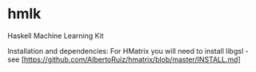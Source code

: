 hmlk
====

Haskell Machine Learning Kit

Installation and dependencies:
For HMatrix you will need to install libgsl - see [https://github.com/AlbertoRuiz/hmatrix/blob/master/INSTALL.md]
